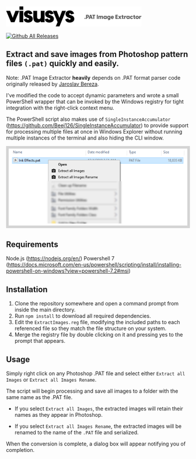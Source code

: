 

![Main Header](Img/vsys.png)

[![Github All Releases](https://img.shields.io/github/downloads/visusys/Photoshop-PAT-Extractor/total.svg)]()

## Extract and save images from Photoshop pattern files `(.pat)` quickly and easily.

Note: .PAT Image Extractor **heavily** depends on .PAT format parser code originally released by [Jaroslav Bereza](https://github.com/jardicc/pat-parser).

I've modified the code to accept dynamic parameters and wrote a small PowerShell wrapper that can be invoked by the Windows registry for tight integration with the right-click context menu. 

The PowerShell script also makes use of `SingleInstanceAccumulator` (https://github.com/Beej126/SingleInstanceAccumulator) to provide support for processing multiple files at once in Windows Explorer without running multiple instances of the terminal and also hiding the CLI window.

![Context Menu Example](Img/contextmenu.png)
## Requirements
Node.js (https://nodejs.org/en/)
Powershell 7 (https://docs.microsoft.com/en-us/powershell/scripting/install/installing-powershell-on-windows?view=powershell-7.2#msi)

## Installation

 1. Clone the repository somewhere and open a command prompt from inside the main directory.
 2. Run `npm install` to download all required dependencies.
 3. Edit the `ExtractImages.reg` file, modifying the included paths to each referenced file so they match the file structure on your system.
 4. Merge the registry file by double clicking on it and pressing yes to the prompt that appears.

## Usage
Simply right click on any Photoshop .PAT file and select either `Extract all Images` or `Extract all Images Rename`.

The script will begin processing and save all images to a folder with the same name as the .PAT file. 

- If you select `Extract all Images`, the extracted images will retain their names as they appear in Photoshop. 

- If you select `Extract all Images Rename`, the extracted images will be renamed to the name of the `.PAT` file and serialized.

When the conversion is complete, a dialog box will appear notifying you of completion.
